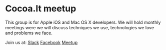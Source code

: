 # Cocoa.lt meetup

This group is for Apple iOS and Mac OS X developers. We will hold monthly meetings were we will discuss techniques we use, technologies we love and problems we face.

Join us at:
[Slack](http://slack.cocoa.lt)
[Facebook](https://www.facebook.com/groups/vilniusios/)
[Meetup](https://www.meetup.com/cocoalt)
